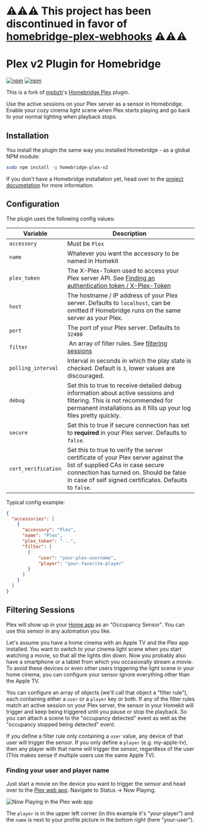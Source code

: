 # ⚠️⚠️⚠️ This project has been discontinued in favor of [homebridge-plex-webhooks](https://github.com/iharosi/homebridge-plex-webhooks) ⚠️⚠️⚠️

# Plex v2 Plugin for Homebridge
[![npm](https://img.shields.io/npm/v/homebridge-plex-v2.svg)](https://www.npmjs.com/package/homebridge-plex-v2)
[![npm](https://img.shields.io/npm/dt/homebridge-plex-v2.svg)](https://www.npmjs.com/package/homebridge-plex-v2)

This is a fork of [mpbzh](https://github.com/mpbzh)'s [Homebridge Plex](https://github.com/mpbzh/homebridge-plex) plugin.

Use the active sessions on your Plex server as a sensor in Homebridge. Enable your cozy cinema light scene when Plex starts playing and go back to your normal lighting when playback stops.

## Installation

You install the plugin the same way you installed Homebridge - as a global NPM module:

```bash
sudo npm install -g homebridge-plex-v2
```

If you don't have a Homebridge installation yet, head over to the [project documetation](https://github.com/nfarina/homebridge) for more information.

## Configuration

The plugin uses the following config values:

Variable | Description
-------- | -----------
`accessory` | Must be `Plex`
`name` | Whatever you want the accessory to be named in Homekit
`plex_token` | The X-Plex-Token used to access your Plex server API. See [Finding an authentication token / X-Plex-Token](https://support.plex.tv/hc/en-us/articles/204059436-Finding-an-authentication-token-X-Plex-Token)
`host` | The hostname / IP address of your Plex server. Defaults to `localhost`, can be omitted if Homebridge runs on the same server as your Plex.
`port` | The port of your Plex server. Defaults to `32400`
`filter` | An array of filter rules. See [filtering sessions](#filtering-sessions)
`polling_interval` | Interval in seconds in which the play state is checked. Default is `3`, lower values are discouraged.
`debug` | Set this to true to receive detailed debug information about active sessions and filtering. This is not recommended for permanent installations as it fills up your log files pretty quickly.
`secure` | Set this to true if secure connection has set to **required** in your Plex server. Defaults to `false`.
`cert_verification` |  Set this to true to verify the server certificate of your Plex server against the list of supplied CAs in case secure connection has turned on. Should be false in case of self signed certificates. Defaults to `false`.

Typical config example:
```json
{
  "accessories": [
    {
      "accessory": "Plex",
      "name": "Plex",
      "plex_token": "...",
      "filter": [
        {
            "user": "your-plex-username",
            "player": "your-favorite-player"
        }
      ]
    }
  ]
}
```

## Filtering Sessions

Plex will show up in your [Home app](https://www.apple.com/ios/home/) as an "Occupancy Sensor". You can use this sensor in any automation you like.

Let's assume you have a home cinema with an Apple TV and the Plex app installed. You want to switch to your cinema light scene when you start watching a movie, so that all the lights dim down.
Now you probably also have a smartphone or a tablet from which you occasionally stream a movie. To avoid these devices or even other users triggering the light scene in your home cinema, you can configure your sensor ignore everything other than the Apple TV.

You can configure an array of objects (we'll call that object a "filter rule"), each containing either a `user` or a `player` key or both. If any of the filter rules match an active session on your Plex server, the sensor in your Homekit will trigger and keep being triggered until you pause or stop the playback. So you can attach a scene to the "occupancy detected" event as well as the "occupancy stopped being detected" event.

If you define a filter rule only containing a `user` value, any device of that user will trigger the sensor. If you only define a `player` (e.g. my-apple-tv), then any player with that name will trigger the sensor, regardless of the user (This makes sense if multiple users use the same Apple TV).

### Finding your user and player name

Just start a movie on the device you want to trigger the sensor and head over to the [Plex web app](https://app.plex.tv/desktop). Navigate to Status -> Now Playing.

![Now Playing in the Plex web app](doc/now-playing.png)

The `player` is in the upper left corner (in this example it's "your-player") and the `name` is next to your profile picture in the bottom right (here "your-user").
